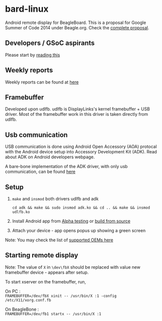 bard-linux
=========================
Android remote display for BeagleBoard. This is a proposal 
for Google Summer of Code 2014 under Beagle.org. Check the [complete proposal][1].

Developers / GSoC aspirants
-----------------------------
Please start by [reading this][2]


Weekly reports
-------------------
Weekly reports can be found at [here][3]


Framebuffer
-------------------
Developed upon udlfb. udlfb is DisplayLinks's kernel framebuffer + USB driver. 
Most of the framebuffer work in this driver is taken directly from udlfb.


Usb communication
-------------------
USB communication is done using Android Open Accessory (AOA) protocal with the
Android device setup into Accessory Development Kit (ADK). Read about ADK on 
Android developers webpage. 

A bare-bone implementation of the ADK driver, with only usb communication, can 
be found [here][4]


Setup
-------------------

1. ```make``` and ```insmod``` both drivers udlfb and adk

    ```cd adk && make && sudo insmod adk.ko && cd .. && make && insmod udlfb.ko```

2. Install Android app from [Alpha testing][6] or [build from source][7]
3. Attach your device - app opens popus up showing a green screen

Note: You may check the list of [supported OEMs here][8]


Starting remote display
-----------------------

Note: The value of ```X``` in ```\dev\fbX``` should be replaced with value new framebuffer device - appears after setup.<br/>

To start xserver on the framebuffer, run, <br/>

On PC :<br/>
```FRAMEBUFFER=/dev/fbX xinit -- /usr/bin/X :1 -config /etc/X11/xorg.conf.fb```
    
On BeagleBone :<br/>
```FRAMEBUFFER=/dev/fb1 startx -- /usr/bin/X :1```
    
[1]: http://blog.praveenkumar.co.in/2014/05/gsoc-14-proposal-for-beagleorg
[2]: https://github.com/praveendath92/bard-linux/blob/master/documentation/dev.md
[3]: http://blog.praveenkumar.co.in/2014/05/beagle-gsoc-progress-tracking/
[4]: https://github.com/praveendath92/adk-driver
[5]: https://github.com/praveendath92/bard-linux/blob/master/udlfb.c#L83
[6]: https://plus.google.com/communities/112465954313348402923
[7]: https://github.com/praveendath92/bard-droid
[8]: https://github.com/praveendath92/bard-linux/blob/master/adk/devices.h
